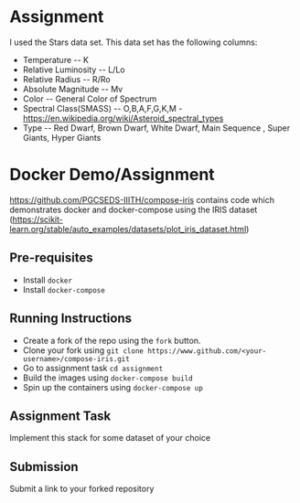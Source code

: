 # Assignment

I used the Stars data set. This data set has the following columns:
* Temperature -- K
* Relative Luminosity -- L/Lo
* Relative Radius -- R/Ro
* Absolute Magnitude -- Mv
* Color -- General Color of Spectrum
* Spectral Class(SMASS) -- O,B,A,F,G,K,M - https://en.wikipedia.org/wiki/Asteroid_spectral_types
* Type -- Red Dwarf, Brown Dwarf, White Dwarf, Main Sequence , Super Giants, Hyper Giants

# Docker Demo/Assignment
https://github.com/PGCSEDS-IIITH/compose-iris contains code which demonstrates docker and docker-compose using the IRIS dataset (https://scikit-learn.org/stable/auto_examples/datasets/plot_iris_dataset.html)


## Pre-requisites
- Install `docker`
- Install `docker-compose`

## Running Instructions
- Create a fork of the repo using the `fork` button.
- Clone your fork using `git clone https://www.github.com/<your-username>/compose-iris.git`
- Go to assignment task `cd assignment`
- Build the images using `docker-compose build`
- Spin up the containers using `docker-compose up`

## Assignment Task
Implement this stack for some dataset of your choice

## Submission
Submit a link to your forked repository
